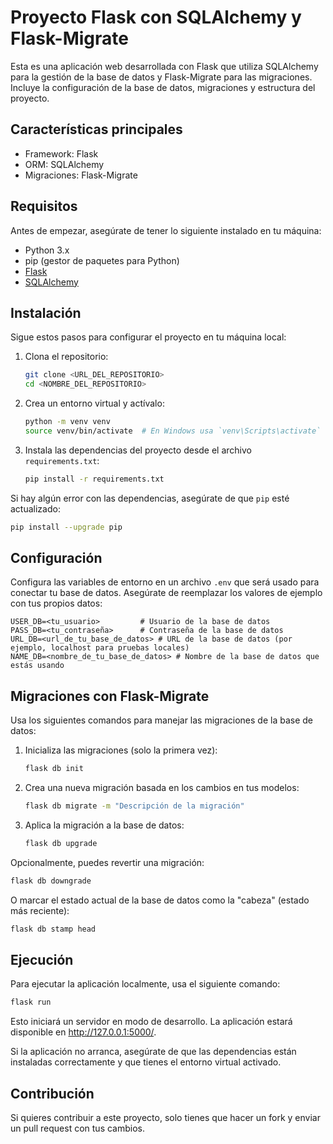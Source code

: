 # Proyecto Flask con SQLAlchemy y Flask-Migrate

Esta es una aplicación web desarrollada con Flask que utiliza SQLAlchemy para la gestión de la base de datos y
Flask-Migrate para las migraciones. Incluye la configuración de la base de datos, migraciones y estructura del proyecto.

## Características principales

- Framework: Flask
- ORM: SQLAlchemy
- Migraciones: Flask-Migrate

## Requisitos

Antes de empezar, asegúrate de tener lo siguiente instalado en tu máquina:

- Python 3.x
- pip (gestor de paquetes para Python)
- [Flask](https://flask.palletsprojects.com/en/2.0.x/)
- [SQLAlchemy](https://www.sqlalchemy.org/)

## Instalación

Sigue estos pasos para configurar el proyecto en tu máquina local:

1. Clona el repositorio:
    ```bash
    git clone <URL_DEL_REPOSITORIO>
    cd <NOMBRE_DEL_REPOSITORIO>
    ```

2. Crea un entorno virtual y actívalo:
    ```bash
    python -m venv venv
    source venv/bin/activate  # En Windows usa `venv\Scripts\activate`
    ```

3. Instala las dependencias del proyecto desde el archivo `requirements.txt`:
    ```bash
    pip install -r requirements.txt
    ```

Si hay algún error con las dependencias, asegúrate de que `pip` esté actualizado:

```bash
pip install --upgrade pip
```

## Configuración

Configura las variables de entorno en un archivo `.env` que será usado para conectar tu base de datos. Asegúrate de
reemplazar los valores de ejemplo con tus propios datos:

```env
USER_DB=<tu_usuario>         # Usuario de la base de datos
PASS_DB=<tu_contraseña>      # Contraseña de la base de datos
URL_DB=<url_de_tu_base_de_datos> # URL de la base de datos (por ejemplo, localhost para pruebas locales)
NAME_DB=<nombre_de_tu_base_de_datos> # Nombre de la base de datos que estás usando
```

## Migraciones con Flask-Migrate

Usa los siguientes comandos para manejar las migraciones de la base de datos:

1. Inicializa las migraciones (solo la primera vez):
    ```bash
    flask db init
    ```

2. Crea una nueva migración basada en los cambios en tus modelos:
    ```bash
    flask db migrate -m "Descripción de la migración"
    ```

3. Aplica la migración a la base de datos:
    ```bash
    flask db upgrade
    ```

Opcionalmente, puedes revertir una migración:

```bash
flask db downgrade
```

O marcar el estado actual de la base de datos como la "cabeza" (estado más reciente):

```bash
flask db stamp head
```

## Ejecución

Para ejecutar la aplicación localmente, usa el siguiente comando:

```bash
flask run
```

Esto iniciará un servidor en modo de desarrollo. La aplicación estará disponible en http://127.0.0.1:5000/.

Si la aplicación no arranca, asegúrate de que las dependencias están instaladas correctamente y que tienes el entorno
virtual activado.

## Contribución

Si quieres contribuir a este proyecto, solo tienes que hacer un fork y enviar un pull request con tus cambios.